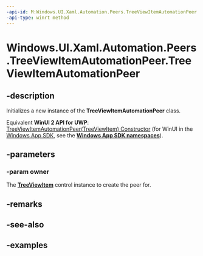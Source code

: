 ```yaml
---
-api-id: M:Windows.UI.Xaml.Automation.Peers.TreeViewItemAutomationPeer.#ctor(Windows.UI.Xaml.Controls.TreeViewItem)
-api-type: winrt method
---
```


<!-- Method syntax.
public TreeViewItemAutomationPeer.TreeViewItemAutomationPeer(TreeViewItem owner)
-->

# Windows.UI.Xaml.Automation.Peers.TreeViewItemAutomationPeer.TreeViewItemAutomationPeer

## -description
Initializes a new instance of the **TreeViewItemAutomationPeer** class.

Equivalent **WinUI 2 API for UWP**: [TreeViewItemAutomationPeer(TreeViewItem) Constructor](/windows/winui/api/microsoft.ui.xaml.automation.peers.treeviewitemautomationpeer.-ctor) (for WinUI in the [Windows App SDK](/windows/apps/windows-app-sdk/), see the **[Windows App SDK namespaces](/windows/windows-app-sdk/api/winrt/)**).

## -parameters
### -param owner
The **[TreeViewItem](../windows.ui.xaml.controls/treeviewitem.md)** control instance to create the peer for.

## -remarks

## -see-also

## -examples

